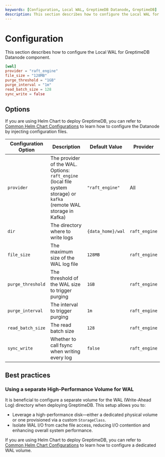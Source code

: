 ```yaml
---
keywords: [Configuration, Local WAL, GreptimeDB Datanode, GreptimeDB]
description: This section describes how to configure the Local WAL for GreptimeDB Datanode component.
---
```

# Configuration

This section describes how to configure the Local WAL for GreptimeDB Datanode component. 

```toml
[wal]
provider = "raft_engine"
file_size = "128MB"
purge_threshold = "1GB"
purge_interval = "1m"
read_batch_size = 128
sync_write = false
```

## Options

If you are using Helm Chart to deploy GreptimeDB, you can refer to [Common Helm Chart Configurations](/user-guide/deployments-administration/deploy-on-kubernetes/common-helm-chart-configurations.md) to learn how to configure the Datanode by injecting configuration files.

| Configuration Option | Description                                                                                                          | Default Value     | Provider      |
| -------------------- | -------------------------------------------------------------------------------------------------------------------- | ----------------- | ------------- |
| `provider`           | The provider of the WAL. Options: `raft_engine` (local file system storage) or `kafka` (remote WAL storage in Kafka) | `"raft_engine"`   | All           |
| `dir`                | The directory where to write logs                                                                                    | `{data_home}/wal` | `raft_engine` |
| `file_size`          | The maximum size of the WAL log file                                                                                 | `128MB`           | `raft_engine` |
| `purge_threshold`    | The threshold of the WAL size to trigger purging                                                                     | `1GB`             | `raft_engine` |
| `purge_interval`     | The interval to trigger purging                                                                                      | `1m`              | `raft_engine` |
| `read_batch_size`    | The read batch size                                                                                                  | `128`             | `raft_engine` |
| `sync_write`         | Whether to call fsync when writing every log                                                                         | `false`           | `raft_engine` |

## Best practices

### Using a separate High-Performance Volume for WAL
It is beneficial to configure a separate volume for the WAL (Write-Ahead Log) directory when deploying GreptimeDB. This setup allows you to:

- Leverage a high-performance disk—either a dedicated physical volume or one provisioned via a custom `StorageClass`.
- Isolate WAL I/O from cache file access, reducing I/O contention and enhancing overall system performance.

If you are using Helm Chart to deploy GreptimeDB, you can refer to [Common Helm Chart Configurations](/user-guide/deployments-administration/deploy-on-kubernetes/common-helm-chart-configurations.md) to learn how to configure a dedicated WAL volume.
